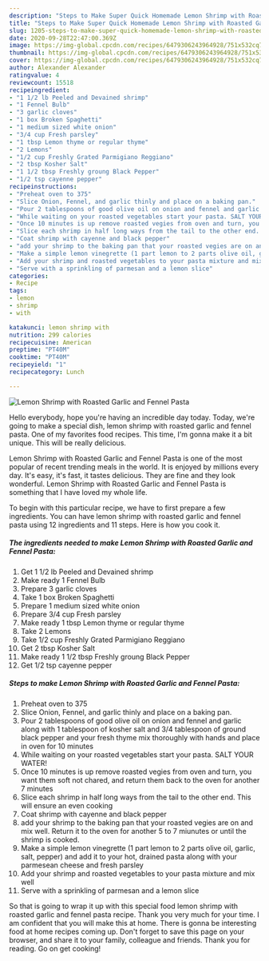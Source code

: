 ```yaml
---
description: "Steps to Make Super Quick Homemade Lemon Shrimp with Roasted Garlic and Fennel Pasta"
title: "Steps to Make Super Quick Homemade Lemon Shrimp with Roasted Garlic and Fennel Pasta"
slug: 1205-steps-to-make-super-quick-homemade-lemon-shrimp-with-roasted-garlic-and-fennel-pasta
date: 2020-09-28T22:47:00.369Z
image: https://img-global.cpcdn.com/recipes/6479306243964928/751x532cq70/lemon-shrimp-with-roasted-garlic-and-fennel-pasta-recipe-main-photo.jpg
thumbnail: https://img-global.cpcdn.com/recipes/6479306243964928/751x532cq70/lemon-shrimp-with-roasted-garlic-and-fennel-pasta-recipe-main-photo.jpg
cover: https://img-global.cpcdn.com/recipes/6479306243964928/751x532cq70/lemon-shrimp-with-roasted-garlic-and-fennel-pasta-recipe-main-photo.jpg
author: Alexander Alexander
ratingvalue: 4
reviewcount: 15518
recipeingredient:
- "1 1/2 lb Peeled and Devained shrimp"
- "1 Fennel Bulb"
- "3 garlic cloves"
- "1 box Broken Spaghetti"
- "1 medium sized white onion"
- "3/4 cup Fresh parsley"
- "1 tbsp Lemon thyme or regular thyme"
- "2 Lemons"
- "1/2 cup Freshly Grated Parmigiano Reggiano"
- "2 tbsp Kosher Salt"
- "1 1/2 tbsp Freshly groung Black Pepper"
- "1/2 tsp cayenne pepper"
recipeinstructions:
- "Preheat oven to 375"
- "Slice Onion, Fennel, and garlic thinly and place on a baking pan."
- "Pour 2 tablespoons of good olive oil on onion and fennel and garlic along with 1 tablespoon of kosher salt and 3/4 tablespoon of ground black pepper and your fresh thyme mix thoroughly with hands and place in oven for 10 minutes"
- "While waiting on your roasted vegetables start your pasta. SALT YOUR WATER!"
- "Once 10 minutes is up remove roasted vegies from oven and turn, you want them soft not chared, and return them back to the oven for another 7 minutes"
- "Slice each shrimp in half long ways from the tail to the other end. This will ensure an even cooking"
- "Coat shrimp with cayenne and black pepper"
- "add your shrimp to the baking pan that your roasted vegies are on and mix well. Return it to the oven for another 5 to 7 miunutes or until the shrimp is cooked."
- "Make a simple lemon vinegrette (1 part lemon to 2 parts olive oil, garlic, salt, pepper) and add it to your hot, drained pasta along with your parmesean cheese and fresh parsley"
- "Add your shrimp and roasted vegetables to your pasta mixture and mix well"
- "Serve with a sprinkling of parmesan and a lemon slice"
categories:
- Recipe
tags:
- lemon
- shrimp
- with

katakunci: lemon shrimp with 
nutrition: 299 calories
recipecuisine: American
preptime: "PT40M"
cooktime: "PT40M"
recipeyield: "1"
recipecategory: Lunch

---
```



![Lemon Shrimp with Roasted Garlic and Fennel Pasta](https://img-global.cpcdn.com/recipes/6479306243964928/751x532cq70/lemon-shrimp-with-roasted-garlic-and-fennel-pasta-recipe-main-photo.jpg)

Hello everybody, hope you're having an incredible day today. Today, we're going to make a special dish, lemon shrimp with roasted garlic and fennel pasta. One of my favorites food recipes. This time, I'm gonna make it a bit unique. This will be really delicious.



Lemon Shrimp with Roasted Garlic and Fennel Pasta is one of the most popular of recent trending meals in the world. It is enjoyed by millions every day. It's easy, it's fast, it tastes delicious. They are fine and they look wonderful. Lemon Shrimp with Roasted Garlic and Fennel Pasta is something that I have loved my whole life.


To begin with this particular recipe, we have to first prepare a few ingredients. You can have lemon shrimp with roasted garlic and fennel pasta using 12 ingredients and 11 steps. Here is how you cook it.

<!--inarticleads1-->

##### The ingredients needed to make Lemon Shrimp with Roasted Garlic and Fennel Pasta:

1. Get 1 1/2 lb Peeled and Devained shrimp
1. Make ready 1 Fennel Bulb
1. Prepare 3 garlic cloves
1. Take 1 box Broken Spaghetti
1. Prepare 1 medium sized white onion
1. Prepare 3/4 cup Fresh parsley
1. Make ready 1 tbsp Lemon thyme or regular thyme
1. Take 2 Lemons
1. Take 1/2 cup Freshly Grated Parmigiano Reggiano
1. Get 2 tbsp Kosher Salt
1. Make ready 1 1/2 tbsp Freshly groung Black Pepper
1. Get 1/2 tsp cayenne pepper




<!--inarticleads2-->

##### Steps to make Lemon Shrimp with Roasted Garlic and Fennel Pasta:

1. Preheat oven to 375
1. Slice Onion, Fennel, and garlic thinly and place on a baking pan.
1. Pour 2 tablespoons of good olive oil on onion and fennel and garlic along with 1 tablespoon of kosher salt and 3/4 tablespoon of ground black pepper and your fresh thyme mix thoroughly with hands and place in oven for 10 minutes
1. While waiting on your roasted vegetables start your pasta. SALT YOUR WATER!
1. Once 10 minutes is up remove roasted vegies from oven and turn, you want them soft not chared, and return them back to the oven for another 7 minutes
1. Slice each shrimp in half long ways from the tail to the other end. This will ensure an even cooking
1. Coat shrimp with cayenne and black pepper
1. add your shrimp to the baking pan that your roasted vegies are on and mix well. Return it to the oven for another 5 to 7 miunutes or until the shrimp is cooked.
1. Make a simple lemon vinegrette (1 part lemon to 2 parts olive oil, garlic, salt, pepper) and add it to your hot, drained pasta along with your parmesean cheese and fresh parsley
1. Add your shrimp and roasted vegetables to your pasta mixture and mix well
1. Serve with a sprinkling of parmesan and a lemon slice




So that is going to wrap it up with this special food lemon shrimp with roasted garlic and fennel pasta recipe. Thank you very much for your time. I am confident that you will make this at home. There is gonna be interesting food at home recipes coming up. Don't forget to save this page on your browser, and share it to your family, colleague and friends. Thank you for reading. Go on get cooking!
